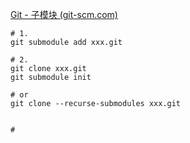 [Git - 子模块 (git-scm.com)](https://git-scm.com/book/zh/v2/Git-%E5%B7%A5%E5%85%B7-%E5%AD%90%E6%A8%A1%E5%9D%97)

```
# 1.
git submodule add xxx.git

# 2.
git clone xxx.git
git submodule init

# or
git clone --recurse-submodules xxx.git


# 
```